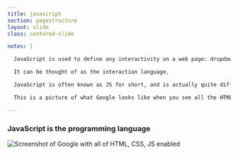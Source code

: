 ```yaml
---
title: javascript
section: pagestructure
layout: slide
class: centered-slide

notes: |

  JavaScript is used to define any interactivity on a web page: dropdowns, popups, anything that changes after the page is first loaded.

  It can be thought of as the interaction language.

  JavaScript is often known as JS for short, and is actually quite different from Java, which is another programming laguage with a similar name. Tricky!

  This is a picture of what Google looks like when you see all the HTML, CSS and JS working together.

---
```


### **JavaScript** is the programming language

![Screenshot of Google with all of HTML, CSS, JS enabled](/Building-with-jQuery/slideshow/images/google_html_css_js.png)
